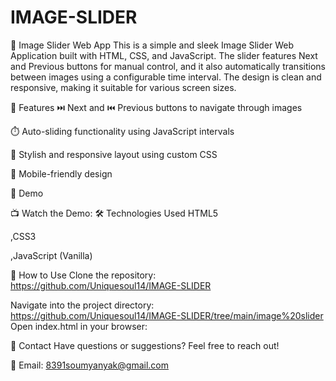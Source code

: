 # IMAGE-SLIDER
🌠 Image Slider Web App
This is a simple and sleek Image Slider Web Application built with HTML, CSS, and JavaScript. The slider features Next and Previous buttons for manual control, and it also automatically transitions between images using a configurable time interval. The design is clean and responsive, making it suitable for various screen sizes.

🚀 Features
⏭️ Next and ⏮️ Previous buttons to navigate through images

⏱️ Auto-sliding functionality using JavaScript intervals

🎨 Stylish and responsive layout using custom CSS

📱 Mobile-friendly design

🎥 Demo

📺 Watch the Demo: 
🛠️ Technologies Used
HTML5

,CSS3

,JavaScript (Vanilla)

📂 How to Use
Clone the repository:
https://github.com/Uniquesoul14/IMAGE-SLIDER

Navigate into the project directory:
https://github.com/Uniquesoul14/IMAGE-SLIDER/tree/main/image%20slider
Open index.html in your browser:

📧 Contact
Have questions or suggestions? Feel free to reach out!

📩 Email: 8391soumyanyak@gmail.com
